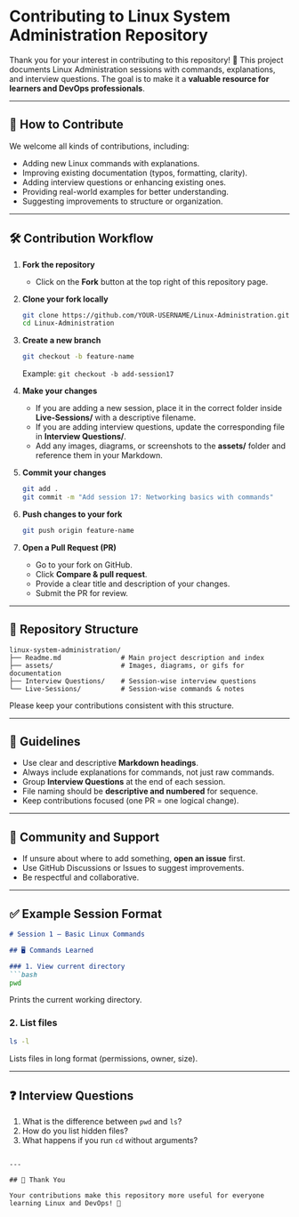 # Contributing to Linux System Administration Repository

Thank you for your interest in contributing to this repository! 🎉 This project documents Linux Administration sessions with commands, explanations, and interview questions. The goal is to make it a **valuable resource for learners and DevOps professionals**.

---

## 📌 How to Contribute

We welcome all kinds of contributions, including:

* Adding new Linux commands with explanations.
* Improving existing documentation (typos, formatting, clarity).
* Adding interview questions or enhancing existing ones.
* Providing real-world examples for better understanding.
* Suggesting improvements to structure or organization.

---

## 🛠 Contribution Workflow

1. **Fork the repository**

   * Click on the **Fork** button at the top right of this repository page.

2. **Clone your fork locally**

   ```bash
   git clone https://github.com/YOUR-USERNAME/Linux-Administration.git
   cd Linux-Administration
   ```

3. **Create a new branch**

   ```bash
   git checkout -b feature-name
   ```

   Example: `git checkout -b add-session17`

4. **Make your changes**

   * If you are adding a new session, place it in the correct folder inside **Live-Sessions/** with a descriptive filename.
   * If you are adding interview questions, update the corresponding file in **Interview Questions/**.
   * Add any images, diagrams, or screenshots to the **assets/** folder and reference them in your Markdown.

5. **Commit your changes**

   ```bash
   git add .
   git commit -m "Add session 17: Networking basics with commands"
   ```

6. **Push changes to your fork**

   ```bash
   git push origin feature-name
   ```

7. **Open a Pull Request (PR)**

   * Go to your fork on GitHub.
   * Click **Compare & pull request**.
   * Provide a clear title and description of your changes.
   * Submit the PR for review.

---

## 📂 Repository Structure

```
linux-system-administration/
├── Readme.md               # Main project description and index
├── assets/                 # Images, diagrams, or gifs for documentation
├── Interview Questions/    # Session-wise interview questions
└── Live-Sessions/          # Session-wise commands & notes
```

Please keep your contributions consistent with this structure.

---

## 📝 Guidelines

* Use clear and descriptive **Markdown headings**.
* Always include explanations for commands, not just raw commands.
* Group **Interview Questions** at the end of each session.
* File naming should be **descriptive and numbered** for sequence.
* Keep contributions focused (one PR = one logical change).

---

## 🤝 Community and Support

* If unsure about where to add something, **open an issue** first.
* Use GitHub Discussions or Issues to suggest improvements.
* Be respectful and collaborative.

---

## ✅ Example Session Format

````markdown
# Session 1 — Basic Linux Commands

## 🖥️ Commands Learned

### 1. View current directory
```bash
pwd
````

Prints the current working directory.

### 2. List files

```bash
ls -l
```

Lists files in long format (permissions, owner, size).

---

## ❓ Interview Questions

1. What is the difference between `pwd` and `ls`?
2. How do you list hidden files?
3. What happens if you run `cd` without arguments?

```

---

## 🎉 Thank You

Your contributions make this repository more useful for everyone learning Linux and DevOps! 🚀

```
